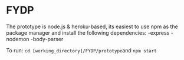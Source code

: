 # FYDP


The prototype is node.js & heroku-based, its easiest to use npm as the package manager and install the following dependencies:
-express
-nodemon
-body-parser

To run:
`cd [working_directory]/FYDP/prototype`and
`npm start`
